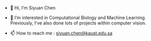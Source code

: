 - 👋 Hi, I’m Siyuan Chen
- 👀 I’m interested in Computational Biology and Machine Learning. Previously, I've also done lots of projects within computer vision.

- 📫 How to reach me : siyuan.chen@kaust.edu.sa

<!---
frankchen121212/frankchen121212 is a ✨ special ✨ repository because its `README.md` (this file) appears on your GitHub profile.
You can click the Preview link to take a look at your changes.
--->
